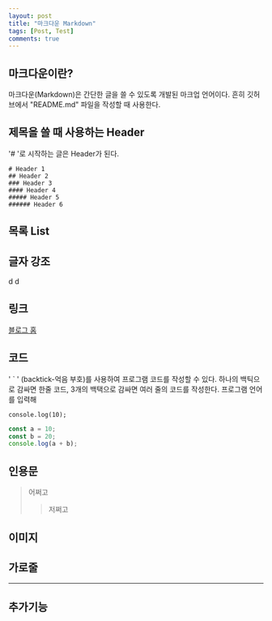 ```yaml
---
layout: post
title: "마크다운 Markdown"
tags: [Post, Test]
comments: true
---
```


## 마크다운이란?

마크다운(Markdown)은 간단한 글을 쓸 수 있도록 개발된 마크업 언어이다.
흔히 깃허브에서 "README.md" 파일을 작성할 때 사용한다.

## 제목을 쓸 때 사용하는 Header

'# '로 시작하는 글은 Header가 된다.

```
# Header 1
## Header 2
### Header 3
#### Header 4
##### Header 5
###### Header 6
```

## 목록 List

## 글자 강조

d
d

## 링크

[블로그 홈](https://itismilob.github.io/)

## 코드
' \` ' (backtick-억음 부호)를 사용하여 프로그램 코드를 작성할 수 있다.
하나의 백틱으로 감싸면 한줄 코드, 3개의 백택으로 감싸면 여러 줄의 코드를 작성한다.
프로그램 언어를 입력해 

`console.log(10);`

``` javascript
const a = 10;
const b = 20;
console.log(a + b);
```

## 인용문
> 어쩌고
>> 저쩌고

## 이미지 

## 가로줄

--- 

## 추가기능
